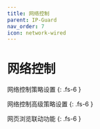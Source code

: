 ```yaml
---
title: 网络控制
parent: IP-Guard
nav_order: 7
icon: network-wired
---
```


# 网络控制

网络控制策略设置 {: .fs-6 }

网络控制高级策略设置 {: .fs-6 }

网页浏览联动功能 {: .fs-6 }
